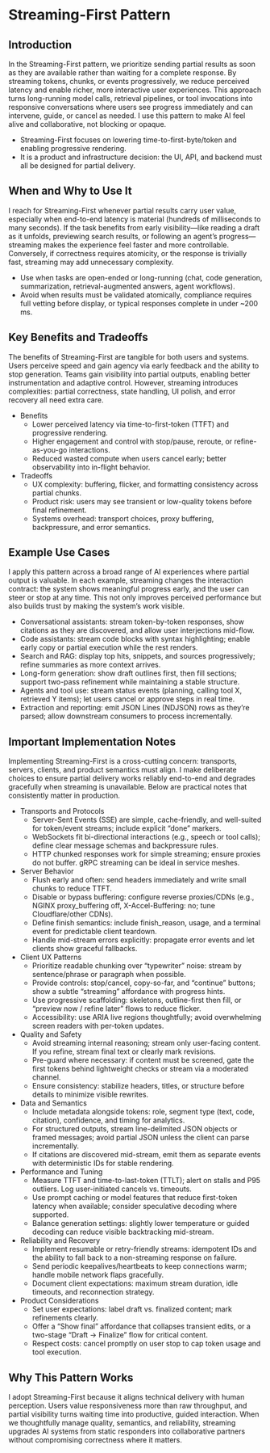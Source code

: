 # Streaming-First Pattern

## Introduction
In the Streaming-First pattern, we prioritize sending partial results as soon as they are available rather than waiting for a complete response. By streaming tokens, chunks, or events progressively, we reduce perceived latency and enable richer, more interactive user experiences. This approach turns long-running model calls, retrieval pipelines, or tool invocations into responsive conversations where users see progress immediately and can intervene, guide, or cancel as needed. I use this pattern to make AI feel alive and collaborative, not blocking or opaque.

- Streaming-First focuses on lowering time-to-first-byte/token and enabling progressive rendering.
- It is a product and infrastructure decision: the UI, API, and backend must all be designed for partial delivery.

## When and Why to Use It
I reach for Streaming-First whenever partial results carry user value, especially when end-to-end latency is material (hundreds of milliseconds to many seconds). If the task benefits from early visibility—like reading a draft as it unfolds, previewing search results, or following an agent’s progress—streaming makes the experience feel faster and more controllable. Conversely, if correctness requires atomicity, or the response is trivially fast, streaming may add unnecessary complexity.

- Use when tasks are open-ended or long-running (chat, code generation, summarization, retrieval-augmented answers, agent workflows).
- Avoid when results must be validated atomically, compliance requires full vetting before display, or typical responses complete in under ~200 ms.

## Key Benefits and Tradeoffs
The benefits of Streaming-First are tangible for both users and systems. Users perceive speed and gain agency via early feedback and the ability to stop generation. Teams gain visibility into partial outputs, enabling better instrumentation and adaptive control. However, streaming introduces complexities: partial correctness, state handling, UI polish, and error recovery all need extra care.

- Benefits
  - Lower perceived latency via time-to-first-token (TTFT) and progressive rendering.
  - Higher engagement and control with stop/pause, reroute, or refine-as-you-go interactions.
  - Reduced wasted compute when users cancel early; better observability into in-flight behavior.
- Tradeoffs
  - UX complexity: buffering, flicker, and formatting consistency across partial chunks.
  - Product risk: users may see transient or low-quality tokens before final refinement.
  - Systems overhead: transport choices, proxy buffering, backpressure, and error semantics.

## Example Use Cases
I apply this pattern across a broad range of AI experiences where partial output is valuable. In each example, streaming changes the interaction contract: the system shows meaningful progress early, and the user can steer or stop at any time. This not only improves perceived performance but also builds trust by making the system’s work visible.

- Conversational assistants: stream token-by-token responses, show citations as they are discovered, and allow user interjections mid-flow.
- Code assistants: stream code blocks with syntax highlighting; enable early copy or partial execution while the rest renders.
- Search and RAG: display top hits, snippets, and sources progressively; refine summaries as more context arrives.
- Long-form generation: show draft outlines first, then fill sections; support two-pass refinement while maintaining a stable structure.
- Agents and tool use: stream status events (planning, calling tool X, retrieved Y items); let users cancel or approve steps in real time.
- Extraction and reporting: emit JSON Lines (NDJSON) rows as they’re parsed; allow downstream consumers to process incrementally.

## Important Implementation Notes
Implementing Streaming-First is a cross-cutting concern: transports, servers, clients, and product semantics must align. I make deliberate choices to ensure partial delivery works reliably end-to-end and degrades gracefully when streaming is unavailable. Below are practical notes that consistently matter in production.

- Transports and Protocols
  - Server-Sent Events (SSE) are simple, cache-friendly, and well-suited for token/event streams; include explicit “done” markers.
  - WebSockets fit bi-directional interactions (e.g., speech or tool calls); define clear message schemas and backpressure rules.
  - HTTP chunked responses work for simple streaming; ensure proxies do not buffer. gRPC streaming can be ideal in service meshes.
- Server Behavior
  - Flush early and often: send headers immediately and write small chunks to reduce TTFT.
  - Disable or bypass buffering: configure reverse proxies/CDNs (e.g., NGINX proxy_buffering off, X-Accel-Buffering: no; tune Cloudflare/other CDNs).
  - Define finish semantics: include finish_reason, usage, and a terminal event for predictable client teardown.
  - Handle mid-stream errors explicitly: propagate error events and let clients show graceful fallbacks.
- Client UX Patterns
  - Prioritize readable chunking over “typewriter” noise: stream by sentence/phrase or paragraph when possible.
  - Provide controls: stop/cancel, copy-so-far, and “continue” buttons; show a subtle “streaming” affordance with progress hints.
  - Use progressive scaffolding: skeletons, outline-first then fill, or “preview now / refine later” flows to reduce flicker.
  - Accessibility: use ARIA live regions thoughtfully; avoid overwhelming screen readers with per-token updates.
- Quality and Safety
  - Avoid streaming internal reasoning; stream only user-facing content. If you refine, stream final text or clearly mark revisions.
  - Pre-guard where necessary: if content must be screened, gate the first tokens behind lightweight checks or stream via a moderated channel.
  - Ensure consistency: stabilize headers, titles, or structure before details to minimize visible rewrites.
- Data and Semantics
  - Include metadata alongside tokens: role, segment type (text, code, citation), confidence, and timing for analytics.
  - For structured outputs, stream line-delimited JSON objects or framed messages; avoid partial JSON unless the client can parse incrementally.
  - If citations are discovered mid-stream, emit them as separate events with deterministic IDs for stable rendering.
- Performance and Tuning
  - Measure TTFT and time-to-last-token (TTLT); alert on stalls and P95 outliers. Log user-initiated cancels vs. timeouts.
  - Use prompt caching or model features that reduce first-token latency when available; consider speculative decoding where supported.
  - Balance generation settings: slightly lower temperature or guided decoding can reduce visible backtracking mid-stream.
- Reliability and Recovery
  - Implement resumable or retry-friendly streams: idempotent IDs and the ability to fall back to a non-streaming response on failure.
  - Send periodic keepalives/heartbeats to keep connections warm; handle mobile network flaps gracefully.
  - Document client expectations: maximum stream duration, idle timeouts, and reconnection strategy.
- Product Considerations
  - Set user expectations: label draft vs. finalized content; mark refinements clearly.
  - Offer a “Show final” affordance that collapses transient edits, or a two-stage “Draft → Finalize” flow for critical content.
  - Respect costs: cancel promptly on user stop to cap token usage and tool execution.

## Why This Pattern Works
I adopt Streaming-First because it aligns technical delivery with human perception. Users value responsiveness more than raw throughput, and partial visibility turns waiting time into productive, guided interaction. When we thoughtfully manage quality, semantics, and reliability, streaming upgrades AI systems from static responders into collaborative partners without compromising correctness where it matters.
